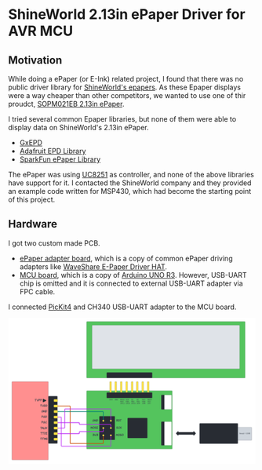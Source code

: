 # ShineWorld 2.13in ePaper Driver for AVR MCU

## Motivation

While doing a ePaper (or E-Ink) related project, I found that there was no public driver library for [ShineWorld's epapers](https://shineworld.en.alibaba.com/productgrouplist-806500286/EPD.html).
As these Epaper displays were a way cheaper than other competitors, we wanted to use one of thir proudct, [SOPM021EB 2.13in ePaper](doc/datasheet-epd-sopm021eb.pdf).

I tried several common Epaper libraries, but none of them were able to display data on ShineWorld's 2.13in ePaper.
* [GxEPD](https://github.com/ZinggJM/GxEPD)
* [Adafruit EPD Library](https://github.com/adafruit/Adafruit_EPD)
* [SparkFun ePaper Library](https://github.com/sparkfun/SparkFun_ePaper_Arduino_Library)

The ePaper was using [UC8251](doc/datasheet-uc8251.pdf) as controller, and none of the above libraries have support for it.
I contacted the ShineWorld company and they provided an example code written for MSP430, which  had become the starting point of this project.

## Hardware

I got two custom made PCB.
* [ePaper adapter board](doc/sch-epaper-board.pdf), which is a copy of common ePaper driving adapters like [WaveShare E-Paper Driver HAT](https://www.waveshare.com/wiki/E-Paper_Driver_HAT).
* [MCU board](doc/sch-mcu-board.pdf), which is a copy of [Arduino UNO R3](doc/arduino-uno-r3.pdf). However, USB-UART chip is omitted and it is connected to external USB-UART adapter via FPC cable.

I connected [PicKit4](https://www.microchip.com/pickit4) and CH340 USB-UART adapter to the MCU board.

![Development Hardware Setup](./doc/tagryte-pickit4-connection.png)
